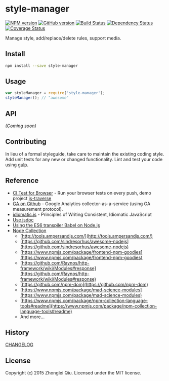 # style-manager
[![NPM version](https://badge.fury.io/js/style-manager.svg)](https://npmjs.org/package/style-manager)
[![GitHub version][git-tag-image]][project-url]
[![Build Status][travis-image]][travis-url]
[![Dependency Status][daviddm-url]][daviddm-image]
[![Coverage Status][coveralls-image]][coveralls-url]



Manage style, add/replace/delete rules, support media.



## Install



```bash
npm install --save style-manager
```



## Usage

```javascript
var styleManager = require('style-manager');
styleManager(); // "awesome"
```

## API

_(Coming soon)_


## Contributing

In lieu of a formal styleguide, take care to maintain the existing coding style. Add unit tests for any new or changed functionality. Lint and test your code using [gulp](http://gulpjs.com/).


## Reference
* [CI Test for Browser](https://ci.testling.com/) - Run your browser tests on every push, demo project [js-traverse](https://github.com/substack/js-traverse)
* [GA on Github](https://github.com/igrigorik/ga-beacon) - Google Analytics collector-as-a-service (using GA measurement protocol).
* [idiomatic.js](https://github.com/rwaldron/idiomatic.js) - Principles of Writing Consistent, Idiomatic JavaScript
* [Use jsdoc](http://usejsdoc.org/index.html)
* [Using the ES6 transpiler Babel on Node.js](http://www.2ality.com/2015/03/babel-on-node.html)
* [Node Collection](https://github.com/npm/newww/issues/313)
  - [http://tools.ampersandjs.com/](http://tools.ampersandjs.com/)
  - [https://github.com/sindresorhus/awesome-nodejs](https://github.com/sindresorhus/awesome-nodejs)
  - [https://www.npmjs.com/package/frontend-npm-goodies](https://www.npmjs.com/package/frontend-npm-goodies)
  - [https://github.com/Raynos/http-framework/wiki/Modules#response](https://github.com/Raynos/http-framework/wiki/Modules#response)
  - [https://github.com/npm-dom](https://github.com/npm-dom)
  - [https://www.npmjs.com/package/mad-science-modules](https://www.npmjs.com/package/mad-science-modules)
  - [https://www.npmjs.com/package/npm-collection-language-tools#readme](https://www.npmjs.com/package/npm-collection-language-tools#readme)
  - And more...


## History

[CHANGELOG](CHANGELOG.md)


## License

Copyright (c) 2015 Zhonglei Qiu. Licensed under the MIT license.



[project-url]: https://github.com/qiu8310/style-manager
[git-tag-image]: http://img.shields.io/github/tag/qiu8310/style-manager.svg
[climate-url]: https://codeclimate.com/github/qiu8310/style-manager
[climate-image]: https://codeclimate.com/github/qiu8310/style-manager/badges/gpa.svg
[travis-url]: https://travis-ci.org/qiu8310/style-manager
[travis-image]: https://travis-ci.org/qiu8310/style-manager.svg?branch=master
[daviddm-url]: https://david-dm.org/qiu8310/style-manager.svg?theme=shields.io
[daviddm-image]: https://david-dm.org/qiu8310/style-manager
[coveralls-url]: https://coveralls.io/r/qiu8310/style-manager
[coveralls-image]: https://coveralls.io/repos/qiu8310/style-manager/badge.png

